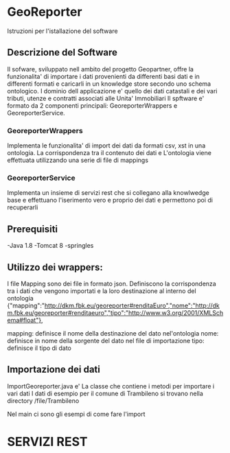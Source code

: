 # GeoReporter
Istruzioni per l'istallazione del software

## Descrizione del Software
Il sofware, sviluppato nell ambito del progetto Geopartner, offre la funzionalita' di importare i dati provenienti da differenti basi dati e in differenti formati e caricarli in un knowledge store secondo uno schema ontologico.
I dominio dell applicazione e' quello dei dati catastali e dei vari tributi, utenze e contratti associati alle Unita' Immobiliari
Il spftware e' formato da 2 componenti principali: GeoreporterWrappers e GeoreporterService.

### GeoreporterWrappers
Implementa le funzionalita' di import dei dati da formati csv,  xst in una ontologia. La corrispondenza tra il contenuto dei dati e L'ontologia viene effettuata utilizzando una serie di file di mappings

### GeoreporterService
Implementa un insieme di servizi rest che si collegano alla knowlwedge base e effettuano l'iserimento vero e proprio dei dati e permettono poi di recuperarli 


## Prerequisiti

-Java 1.8
-Tomcat 8
-springles
## Utilizzo dei wrappers:
I file Mapping sono dei file in formato json.
Definiscono la corrispondenza tra i dati che vengono importati e la loro destinazione al interno del ontologia
{"mapping":"http://dkm.fbk.eu/georeporter#renditaEuro","nome":"http://dkm.fbk.eu/georeporter#renditaeuro","tipo":"http://www.w3.org/2001/XMLSchema#float"},

mapping: definisce il nome della destinazione del dato nel'ontologia
nome: definisce in nome della sorgente del dato nel file di importazione
tipo: definisce il tipo di dato

## Importazione dei dati
ImportGeoreporter.java e' La classe che contiene i metodi per importare i vari dati
I dati di esempio  per il comune di Trambileno si trovano nella directory
/file/Trambileno

Nel main ci sono gli esempi di come fare l'import
# SERVIZI REST


